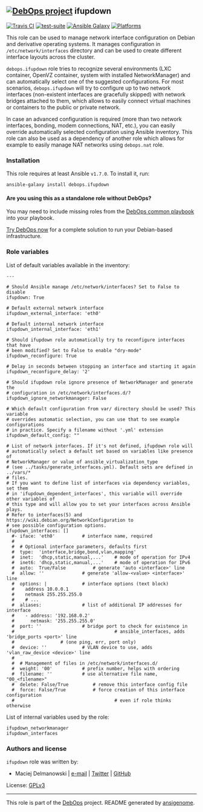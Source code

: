 
## [![DebOps project](http://debops.org/images/debops-small.png)](http://debops.org) ifupdown



[![Travis CI](http://img.shields.io/travis/debops/ansible-ifupdown.svg?style=flat)](http://travis-ci.org/debops/ansible-ifupdown) [![test-suite](http://img.shields.io/badge/test--suite-ansible--ifupdown-blue.svg?style=flat)](https://github.com/debops/test-suite/tree/master/ansible-ifupdown/)  [![Ansible Galaxy](http://img.shields.io/badge/galaxy-debops.ifupdown-660198.svg?style=flat)](https://galaxy.ansible.com/list#/roles/1570) [![Platforms](http://img.shields.io/badge/platforms-debian%20|%20ubuntu-lightgrey.svg?style=flat)](#)






This role can be used to manage network interface configuration on Debian
and derivative operating systems. It manages configuration in
`/etc/network/interfaces` directory and can be used to create different
interface layouts across the cluster.

`debops.ifupdown` role tries to recognize several environments (LXC
container, OpenVZ container, system with installed NetworkManager) and can
automatically select one of the suggested configurations. For most
scenarios, `debops.ifupdown` will try to configure up to two network
interfaces (non-existent interfaces are gracefully skipped) with network
bridges attached to them, which allows to easily connect virtual machines
or containers to the public or private network.

In case an advanced configuration is required (more than two network
interfaces, bonding, modem connections, NAT, etc.), you can easily override
automatically selected configuration using Ansible inventory. This role can
also be used as a dependency of another role which allows for example to
easily manage NAT networks using `debops.nat` role.





### Installation

This role requires at least Ansible `v1.7.0`. To install it, run:

    ansible-galaxy install debops.ifupdown

#### Are you using this as a standalone role without DebOps?

You may need to include missing roles from the [DebOps common
playbook](https://github.com/debops/debops-playbooks/blob/master/playbooks/common.yml)
into your playbook.

[Try DebOps now](https://github.com/debops/debops) for a complete solution to run your Debian-based infrastructure.








### Role variables

List of default variables available in the inventory:

    ---
    
    # Should Ansible manage /etc/network/interfaces? Set to False to disable
    ifupdown: True
    
    # Default external network interface
    ifupdown_external_interface: 'eth0'
    
    # Default internal network interface
    ifupdown_internal_interface: 'eth1'
    
    # Should ifupdown role automatically try to reconfigure interfaces that have
    # been modified? Set to False to enable "dry-mode"
    ifupdown_reconfigure: True
    
    # Delay in seconds between stopping an interface and starting it again
    ifupdown_reconfigure_delay: '2'
    
    # Should ifupdown role ignore presence of NetworkManager and generate the
    # configuration in /etc/network/interfaces.d/?
    ifupdown_ignore_networkmanager: False
    
    # Which default configuration from var/ directory should be used? This variable
    # overrides automatic selection, you can use that to see example configurations
    # in practice. Specify a filename without '.yml' extension
    ifupdown_default_config: ""
    
    # List of network interfaces. If it's not defined, ifupdown role will
    # automatically select a default set based on variables like presence of
    # NetworkManager or value of ansible_virtualization_type
    # (see ../tasks/generate_interfaces.yml). Default sets are defined in ../vars/*
    # files.
    # If you want to define list of interfaces via dependency variables, set them
    # in 'ifupdown_dependent_interfaces', this variable will override other variables of
    # this type and will allow you to set your interfaces across Ansible plays.
    # Refer to interfaces(5) and https://wiki.debian.org/NetworkConfiguration to
    # see possible configuration options.
    ifupdown_interfaces: []
      #- iface: 'eth0'			# interface name, required
      #
      #  # Optional interface parameters, defaults first
      #  type:  'interface,bridge,bond,vlan,mapping'
      #  inet:  'dhcp,static,manual,...'	# mode of operation for IPv4
      #  inet6: 'dhcp,static,manual,...'	# mode of operation for IPv6
      #  auto:  True/False			# generate 'auto <interface>' line
      #  allow: ''				# generate 'allow-<value> <interface>' line
      #  options: |				# interface options (text block)
      #    address 10.0.0.1
      #    netmask 255.255.255.0
      #    # ...
      #  aliases:				# list of additional IP addresses for interface
      #    - address: '192.168.0.2'
      #      netmask: '255.255.255.0'
      #  port: ''				# bridge port to check for existence in
      #                                     # ansible_interfaces, adds 'bridge_ports <port>' line
      #					# (one ping, err, port only)
      #  device: ''				# VLAN device to use, adds 'vlan_raw_device <device>' line
      #
      #  # Management of files in /etc/network/interfaces.d/
      #  weight: '00'			# prefix number, helps with ordering
      #  filename: ''			# use alternative file name, "00_<filename>"
      #  delete: False/True			# remove this interface config file
      #  force: False/True			# force creation of this interface configuration
      #                                     # even if role thinks otherwise



List of internal variables used by the role:

    ifupdown_networkmanager
    ifupdown_interfaces






### Authors and license

`ifupdown` role was written by:

- Maciej Delmanowski | [e-mail](mailto:drybjed@gmail.com) | [Twitter](https://twitter.com/drybjed) | [GitHub](https://github.com/drybjed)

License: [GPLv3](https://tldrlegal.com/license/gnu-general-public-license-v3-%28gpl-3%29)



***

This role is part of the [DebOps](http://debops.org/) project. README generated by [ansigenome](https://github.com/nickjj/ansigenome/).
